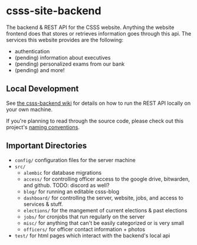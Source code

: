 # csss-site-backend

The backend & REST API for the CSSS website. Anything the website frontend does that stores or retrieves information goes through this api. The services this website provides are the following:
- authentication
- (pending) information about executives
- (pending) personalized exams from our bank
- (pending) and more! 

## Local Development

See [the csss-backend wiki](https://github.com/CSSS/csss-site-backend/wiki/Local-Setup) for details on how to run the REST API locally on your own machine.

If you're planning to read through the source code, please check out this project's [naming conventions](https://github.com/CSSS/csss-site-backend/wiki/Naming-conventions).

## Important Directories

- `config/` configuration files for the server machine
- `src/`
    - `alembic` for database migrations
    - `access/` for controlling officer access to the google drive, bitwarden, and github. TODO: discord as well?
    - `blog/` for running an editable csss-blog
    - `dashboard/` for controlling the server, website, jobs, and access to services & stuff.
    - `elections/` for the mangement of current elections & past elections
    - `jobs/` for cronjobs that run regularly on the server
    - `misc/` for anything that can't be easily categorized or is very small
    - `officers/` for officer contact information + photos
- `test/` for html pages which interact with the backend's local api
